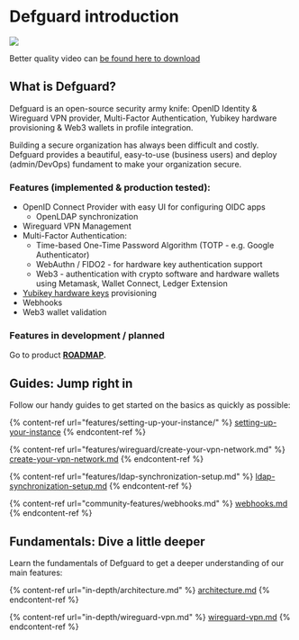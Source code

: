 # Defguard introduction

![](screencasts/defguard.gif)

Better quality video can [be found here to download](https://github.com/DefGuard/docs/raw/docs/screencasts/defguard-screencast.mkv)

## What is Defguard?

Defguard is an open-source security army knife: OpenID Identity & Wireguard VPN provider, Multi-Factor Authentication, Yubikey hardware provisioning & Web3 wallets in profile integration.

Building a secure organization has always been difficult and costly. Defguard provides a beautiful, easy-to-use (business users) and deploy (admin/DevOps) fundament to make your organization secure.

### **Features (implemented & production tested):**

* OpenID Connect Provider with easy UI for configuring OIDC apps
  * OpenLDAP synchronization
* Wireguard VPN Management
* Multi-Factor Authentication:
  * Time-based One-Time Password Algorithm (TOTP - e.g. Google Authenticator)
  * WebAuthn / FIDO2 - for hardware key authentication support
  * Web3 - authentication with crypto software and hardware wallets using Metamask, Wallet Connect, Ledger Extension
* [Yubikey hardware keys](https://www.yubico.com/) provisioning
* Webhooks
* Web3 wallet validation

### Features in development / planned

Go to product [**ROADMAP**](features/roadmap.md)**.**

## Guides: Jump right in

Follow our handy guides to get started on the basics as quickly as possible:

{% content-ref url="features/setting-up-your-instance/" %}
[setting-up-your-instance](features/setting-up-your-instance/)
{% endcontent-ref %}

{% content-ref url="features/wireguard/create-your-vpn-network.md" %}
[create-your-vpn-network.md](features/wireguard/create-your-vpn-network.md)
{% endcontent-ref %}

{% content-ref url="features/ldap-synchronization-setup.md" %}
[ldap-synchronization-setup.md](features/ldap-synchronization-setup.md)
{% endcontent-ref %}

{% content-ref url="community-features/webhooks.md" %}
[webhooks.md](community-features/webhooks.md)
{% endcontent-ref %}

## Fundamentals: Dive a little deeper

Learn the fundamentals of Defguard to get a deeper understanding of our main features:

{% content-ref url="in-depth/architecture.md" %}
[architecture.md](in-depth/architecture.md)
{% endcontent-ref %}

{% content-ref url="in-depth/wireguard-vpn.md" %}
[wireguard-vpn.md](in-depth/wireguard-vpn.md)
{% endcontent-ref %}
